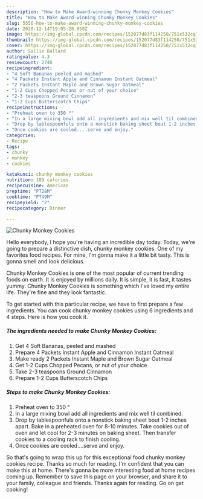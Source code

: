 ```yaml
---
description: "How to Make Award-winning Chunky Monkey Cookies"
title: "How to Make Award-winning Chunky Monkey Cookies"
slug: 5556-how-to-make-award-winning-chunky-monkey-cookies
date: 2020-12-14T19:05:28.858Z
image: https://img-global.cpcdn.com/recipes/152077d83f114250/751x532cq70/chunky-monkey-cookies-recipe-main-photo.jpg
thumbnail: https://img-global.cpcdn.com/recipes/152077d83f114250/751x532cq70/chunky-monkey-cookies-recipe-main-photo.jpg
cover: https://img-global.cpcdn.com/recipes/152077d83f114250/751x532cq70/chunky-monkey-cookies-recipe-main-photo.jpg
author: Sallie Ballard
ratingvalue: 4.3
reviewcount: 2746
recipeingredient:
- "4 Soft Bananas peeled and mashed"
- "4 Packets Instant Apple and Cinnamon Instant Oatmeal"
- "2 Packets Instant Maple and Brown Sugar Oatmeal"
- "1-2 Cups Chopped Pecans or nut of your choice"
- "2-3 teaspoons Ground Cinnamon"
- "1-2 Cups Butterscotch Chips"
recipeinstructions:
- "Preheat oven to 350 °"
- "In a large mixing bowl add all ingredients and mix well til combined."
- "Drop by tablespoonfuls onto a nonstick baking sheet bout 1-2 inches apart. Bake in a preheated oven for 8-10 minutes. Take cookies out of oven and let cool for 2-3 minutes on baking sheet. Then transfer cookies to a cooling rack to finish cooling."
- "Once cookies are cooled....serve and enjoy."
categories:
- Recipe
tags:
- chunky
- monkey
- cookies

katakunci: chunky monkey cookies 
nutrition: 189 calories
recipecuisine: American
preptime: "PT28M"
cooktime: "PT49M"
recipeyield: "2"
recipecategory: Dinner

---
```



![Chunky Monkey Cookies](https://img-global.cpcdn.com/recipes/152077d83f114250/751x532cq70/chunky-monkey-cookies-recipe-main-photo.jpg)

Hello everybody, I hope you're having an incredible day today. Today, we're going to prepare a distinctive dish, chunky monkey cookies. One of my favorites food recipes. For mine, I'm gonna make it a little bit tasty. This is gonna smell and look delicious.



Chunky Monkey Cookies is one of the most popular of current trending foods on earth. It is enjoyed by millions daily. It is simple, it is fast, it tastes yummy. Chunky Monkey Cookies is something which I've loved my entire life. They're fine and they look fantastic.


To get started with this particular recipe, we have to first prepare a few ingredients. You can cook chunky monkey cookies using 6 ingredients and 4 steps. Here is how you cook it.

<!--inarticleads1-->

##### The ingredients needed to make Chunky Monkey Cookies:

1. Get 4 Soft Bananas, peeled and mashed
1. Prepare 4 Packets Instant Apple and Cinnamon Instant Oatmeal
1. Make ready 2 Packets Instant Maple and Brown Sugar Oatmeal
1. Get 1-2 Cups Chopped Pecans, or nut of your choice
1. Take 2-3 teaspoons Ground Cinnamon
1. Prepare 1-2 Cups Butterscotch Chips




<!--inarticleads2-->

##### Steps to make Chunky Monkey Cookies:

1. Preheat oven to 350 °
1. In a large mixing bowl add all ingredients and mix well til combined.
1. Drop by tablespoonfuls onto a nonstick baking sheet bout 1-2 inches apart. Bake in a preheated oven for 8-10 minutes. Take cookies out of oven and let cool for 2-3 minutes on baking sheet. Then transfer cookies to a cooling rack to finish cooling.
1. Once cookies are cooled....serve and enjoy.




So that's going to wrap this up for this exceptional food chunky monkey cookies recipe. Thanks so much for reading. I'm confident that you can make this at home. There's gonna be more interesting food at home recipes coming up. Remember to save this page on your browser, and share it to your family, colleague and friends. Thanks again for reading. Go on get cooking!
